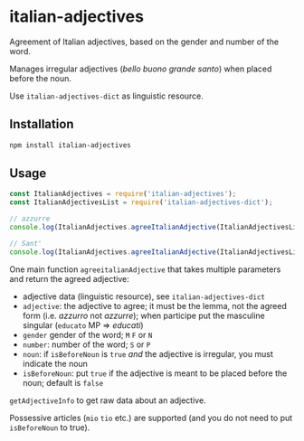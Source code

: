 # italian-adjectives

Agreement of Italian adjectives, based on the gender and number of the word.

Manages irregular adjectives (_bello_ _buono_ _grande_ _santo_) when placed before the noun.

Use `italian-adjectives-dict` as linguistic resource.


## Installation 
```sh
npm install italian-adjectives
```

## Usage

```javascript
const ItalianAdjectives = require('italian-adjectives');
const ItalianAdjectivesList = require('italian-adjectives-dict');

// azzurre
console.log(ItalianAdjectives.agreeItalianAdjective(ItalianAdjectivesList, 'azzurro', 'F', 'P'));

// Sant'
console.log(ItalianAdjectives.agreeItalianAdjective(ItalianAdjectivesList, 'Santo', 'F', 'S', 'Anna', true));
```

One main function `agreeitalianAdjective` that takes multiple parameters and return the agreed adjective:

* adjective data (linguistic resource), see `italian-adjectives-dict`
* `adjective`: the adjective to agree; it must be the lemma, not the agreed form (i.e. _azzurro_ not _azzurre_); when participe put the masculine singular (`educato` MP => _educati_)
* `gender` gender of the word; `M` `F` or `N`
* `number`: number of the word; `S` or `P`
* `noun`: if `isBeforeNoun` is `true` _and_ the adjective is irregular, you must indicate the noun
* `isBeforeNoun`: put `true` if the adjective is meant to be placed before the noun; default is `false`

`getAdjectiveInfo` to get raw data about an adjective.

Possessive articles (`mio` `tio` etc.) are supported (and you do not need to put `isBeforeNoun` to true).

